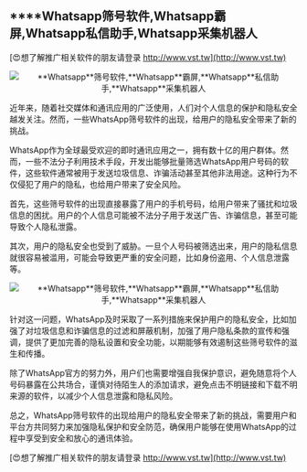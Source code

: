 ## ****Whatsapp**筛号软件,**Whatsapp**霸屏,**Whatsapp**私信助手,**Whatsapp**采集机器人**

[😍想了解推广相关软件的朋友请登录 http://www.vst.tw](http://www.vst.tw)

 <center><img src="https://vst.tw/MP4/tuiguang/png/7.png" alt="**Whatsapp**筛号软件,**Whatsapp**霸屏,**Whatsapp**私信助手,**Whatsapp**采集机器人"></center>

近年来，随着社交媒体和通讯应用的广泛使用，人们对个人信息的保护和隐私安全越发关注。然而，一些WhatsApp筛号软件的出现，给用户的隐私安全带来了新的挑战。

WhatsApp作为全球最受欢迎的即时通讯应用之一，拥有数十亿的用户群体。然而，一些不法分子利用技术手段，开发出能够批量筛选WhatsApp用户号码的软件，这些软件通常被用于发送垃圾信息、诈骗活动甚至其他非法用途。这种行为不仅侵犯了用户的隐私，也给用户带来了安全风险。

首先，这些筛号软件的出现直接暴露了用户的手机号码，给用户带来了骚扰和垃圾信息的困扰。用户的个人信息可能被不法分子用于发送广告、诈骗信息，甚至可能导致个人隐私泄露。

其次，用户的隐私安全也受到了威胁。一旦个人号码被筛选出来，用户的隐私信息就很容易被滥用，可能会导致更严重的安全问题，比如身份盗用、个人信息泄露等。

 <center><img src="https://vst.tw/MP4/tuiguang/png/0.png" alt="**Whatsapp**筛号软件,**Whatsapp**霸屏,**Whatsapp**私信助手,**Whatsapp**采集机器人"></center>

针对这一问题，WhatsApp及时采取了一系列措施来保护用户的隐私安全，比如加强了对垃圾信息和诈骗信息的过滤和屏蔽机制，加强了用户隐私条款的宣传和强调，提供了更加完善的隐私设置和安全功能，以期能够有效遏制这些筛号软件的滋生和传播。

除了WhatsApp官方的努力外，用户们也需要增强自我保护意识，避免随意将个人号码暴露在公共场合，谨慎对待陌生人的添加请求，避免点击不明链接和下载不明来源的软件，以减少个人信息泄露和隐私风险。

总之，WhatsApp筛号软件的出现给用户的隐私安全带来了新的挑战，需要用户和平台方共同努力来加强隐私保护和安全防范，确保用户能够在使用WhatsApp的过程中享受到安全和放心的通讯体验。

[😍想了解推广相关软件的朋友请登录 http://www.vst.tw](http://www.vst.tw)



